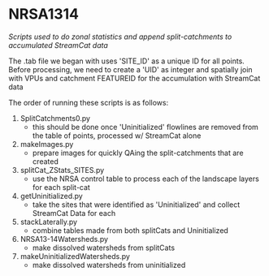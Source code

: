 # NRSA1314
*Scripts used to do zonal statistics and append split-catchments to accumulated StreamCat data*

The .tab file we began with uses 'SITE_ID' as a unique ID for all points. Before processing, we need to create a 'UID' as integer and spatially join with VPUs and catchment FEATUREID for the accumulation with StreamCat data

The order of running these scripts is as follows:

1. SplitCatchments0.py
   * this should be done once 'Uninitialized' flowlines are removed from the table of points, processed w/ StreamCat alone
2. makeImages.py
   * prepare images for quickly QAing the split-catchments that are created
3. splitCat_ZStats_SITES.py
   * use the NRSA control table to process each of the landscape layers for each split-cat
4. getUninitialized.py 
   * take the sites that were identified as 'Uninitialized' and collect StreamCat Data for each
5. stackLaterally.py 
   * combine tables made from both splitCats and Uninitialized
6. NRSA13-14Watersheds.py 
   * make dissolved watersheds from splitCats
7. makeUninitializedWatersheds.py 
   * make dissolved watersheds from uninitialized
